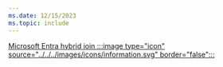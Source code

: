 ```yaml
---
ms.date: 12/15/2023
ms.topic: include
---
```


[Microsoft Entra hybrid join :::image type="icon" source="../../../images/icons/information.svg" border="false":::](../hello-how-it-works-technology.md#hybrid-azure-ad-join "Devices that are Microsoft Entra hybrid joined don't have any dependencies on Microsoft Entra ID. Only local users accounts and Active Directory users can sign in to these devices. Active Directory users that are synchronized to Microsoft Entra ID will have single-sign on to both Active Directory and Microsoft Entra protected resources")
